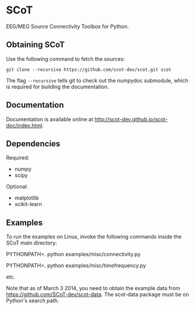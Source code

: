 SCoT
====

EEG/MEG Source Connectivity Toolbox for Python.


Obtaining SCoT
--------------
Use the following command to fetch the sources:

    git clone --recursive https://github.com/scot-dev/scot.git scot
    
The flag `--recursive` tells git to check out the numpydoc submodule, which is required for building the documentation.


Documentation
-------------
Documentation is available online at http://scot-dev.github.io/scot-doc/index.html.


Dependencies
------------
Required:

* numpy
* scipy

Optional:

* matplotlib
* scikit-learn


Examples
--------
To run the examples on Linux, invoke the following commands inside the SCoT main directory:

PYTHONPATH=. python examples/misc/connectivity.py

PYTHONPATH=. python examples/misc/timefrequency.py

etc.


Note that as of March 3 2014, you need to obtain the example data from https://github.com/SCoT-dev/scot-data. The scot-data package must be on Python's search path.
